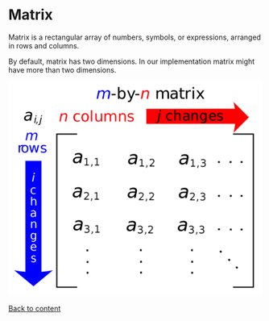 # Matrix

Matrix is a rectangular array of numbers, symbols, or expressions, arranged in rows and columns.

By default, matrix has two dimensions. In our implementation matrix might have more than two dimensions.

![Matrix](../../img/MatrixIndices.png)

[Back to content](../README.md#Concepts)
